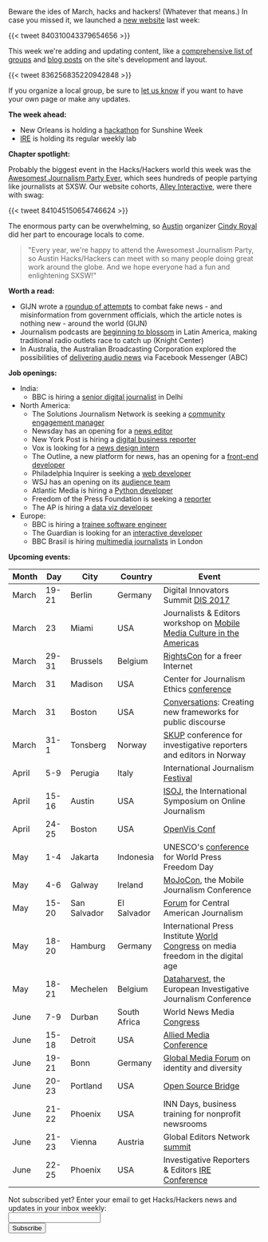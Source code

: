 Beware the ides of March, hacks and hackers! (Whatever that means.) In case you missed it, we launched a [new website](hackshackers.com) last week:

{{< tweet 840310043379654656 >}}

<!---<blockquote class="twitter-tweet" data-lang="en"><p lang="en" dir="ltr">Check out the new <a href="https://twitter.com/hashtag/HacksHackers?src=hash">#HacksHackers</a> website! <a href="https://t.co/3qOKg0SM9h">https://t.co/3qOKg0SM9h</a> <a href="https://t.co/KOwi9K7sTh">pic.twitter.com/KOwi9K7sTh</a></p>&mdash; Hacks/Hackers (@HacksHackers) <a href="https://twitter.com/HacksHackers/status/840310043379654656">March 10, 2017</a></blockquote>--->
<!---#<script async src="//platform.twitter.com/widgets.js" charset="utf-8"></script>--->

This week we're adding and updating content, like a [comprehensive list of groups](https://hackshackers.com/groups/) and [blog posts](http://hackshackers.com/blog/) on the site's development and layout.

{{< tweet 836256835220942848 >}}

<!---<blockquote class="twitter-tweet" data-lang="en"><p lang="en" dir="ltr">Need ideas for events? Check out our guide to <a href="https://twitter.com/hashtag/HacksHackers?src=hash">#HacksHackers</a> <a href="https://twitter.com/hashtag/meetups?src=hash">#meetups</a>: <a href="https://t.co/g01U5JMfhO">https://t.co/g01U5JMfhO</a></p>&mdash; Hacks/Hackers (@HacksHackers) <a href="https://twitter.com/HacksHackers/status/836256835220942848">February 27, 2017</a></blockquote>--->
<!---<script async src="//platform.twitter.com/widgets.js" charset="utf-8"></script>--->

If you organize a local group, be sure to [let us know](https://docs.google.com/forms/d/e/1FAIpQLSdX5tuL_OKd39gntdUAMOSLxsmHDH5qfXtUS7hq83CDHONIPg/viewform) if you want to have your own page or make any updates.

**The week ahead:**

* New Orleans is holding a [hackathon](https://www.meetup.com/Hacks-Hackers-New-Orleans/events/238418707/) for Sunshine Week
* [IRE](https://www.meetup.com/hackshackersIRE/) is holding its regular weekly lab

**Chapter spotlight:**

Probably the biggest event in the Hacks/Hackers world this week was the [Awesomest Journalism Party Ever](https://theawesomest.journalismparty.com/ever/vii/), which sees hundreds of people partying like journalists at SXSW. Our website cohorts, [Alley Interactive](alleyinteractive.com), were there with swag:

{{< tweet 841045150654746624 >}}

<!---<blockquote class="twitter-tweet" data-lang="en"><p lang="en" dir="ltr">The Awesomest Journalism Party. Ever. is starting now! Come say hi and grab some swag. <a href="https://t.co/X4KFWElXgA">pic.twitter.com/X4KFWElXgA</a></p>&mdash; Alley Interactive (@alleydigital) <a href="https://twitter.com/alleydigital/status/841045150654746624">March 12, 2017</a></blockquote>--->
<!---<script async src="//platform.twitter.com/widgets.js" charset="utf-8"></script>--->

The enormous party can be overwhelming, so [Austin](https://www.meetup.com/Hacks-Hackers-Austin/) organizer [Cindy Royal](https://twitter.com/CindyRoyal) did her part to encourage locals to come.

>"Every year, we're happy to attend the Awesomest Journalism Party, so Austin Hacks/Hackers can meet with so many people doing great work around the globe. And we hope everyone had a fun and enlightening SXSW!"

**Worth a read:**

* GIJN wrote a [roundup of attempts](http://gijn.org/2017/03/07/fake-sources-and-narratives-journalism-fights-back/) to combat fake news - and misinformation from government officials, which the article notes is nothing new - around the world (GIJN)
* Journalism podcasts are [beginning to blossom](https://knightcenter.utexas.edu/blog/00-18106-traditional-radio-faces-new-competition-latin-america-podcasts-digital-native-media-ar) in Latin America, making traditional radio outlets race to catch up (Knight Center)
* In Australia, the Australian Broadcasting Corporation explored the possibilities of [delivering audio news](http://abcnewsgathering.tumblr.com/post/158373011766/delivering-audio-via-facebook-messenger-what-we) via Facebook Messenger (ABC)

**Job openings:**

* India:
  * BBC is hiring a [senior digital journalist](http://careerssearch.bbc.co.uk/jobs/job/Senior-Digital-Journalist-World-Online/20130) in Delhi
* North America:
  * The Solutions Journalism Network is seeking a [community engagement manager](https://hackpack.press/feed/snap/2586)
  * Newsday has an opening for a [news editor](http://www.newsday.com/services/newsday-com-job-openings-1.1532621)
  * New York Post is hiring a [digital business reporter](http://talkingbiznews.com/biz-news-help-wanted/new-york-post-seeks-digital-business-reporter/)
  * Vox is looking for a [news design intern](https://storytelling.voxmedia.com/2017/3/10/14871408/hiring-intern-summer)
  * The Outline, a new platform for news, has an opening for a [front-end developer](https://boards.greenhouse.io/theoutline/jobs/633484#.WMq1QhIrJsO)
  * Philadelphia Inquirer is seeking a [web developer](http://technical.ly/job/web-developer-node-js/)
  * WSJ has an opening on its [audience team](https://medium.com/@WSJ/our-audience-team-is-growing-4f721a19d554)
  * Atlantic Media is hiring a [Python developer](http://atlanticmedia.applytojob.com/apply/i42pWh/Python-Web-Developer)
  * Freedom of the Press Foundation is seeking a [reporter](http://ijnet.org/en/opportunities/freedom-press-foundation-seeks-reporterresearcher-us)
  * The AP is hiring a [data viz developer](http://chp.tbe.taleo.net/chp04/ats/careers/requisition.jsp?org=AP&cws=1&rid=5135)
* Europe:
  * BBC is hiring a [trainee software engineer](http://careerssearch.bbc.co.uk/jobs/job/Trainee-Software-Engineer-BBC-Digital-News-12-Month-Placement/20468)
  * The Guardian is looking for an [interactive developer](https://gnm.taleo.net/careersection/ex/jobdetail.ftl?job=KIN00010K&tz=GMT+00:00&lang=en)
  * BBC Brasil is hiring [multimedia journalists](http://ijnet.org/en/opportunities/bbc-seeks-multimedia-journalists-brazil) in London

**Upcoming events:**

| Month | Day | City | Country | Event |
| ----- | --- | ---- | ------- | ----- |
March | 19-21 | Berlin | Germany | Digital Innovators Summit [DIS 2017](http://www.innovators-summit.com/dis-home/)
March | 23 | Miami | USA | Journalists & Editors workshop on [Mobile Media Culture in the Americas](https://mmca17.splashthat.com/)
March | 29-31 | Brussels | Belgium | [RightsCon](https://www.rightscon.org/) for a freer Internet
March | 31 | Madison | USA | Center for Journalism Ethics [conference](https://ethics.journalism.wisc.edu/conference/2017-conference/)
March | 31 | Boston | USA | [Conversations](http://bit.ly/2lZyLYx): Creating new frameworks for public discourse
March | 31-1 | Tonsberg | Norway | [SKUP](https://skup2017aschedorg.sched.com/) conference for investigative reporters and editors in Norway
April | 5-9 | Perugia | Italy | International Journalism [Festival](http://www.journalismfestival.com/)
April | 15-16 | Austin | USA | [ISOJ](https://online.journalism.utexas.edu/), the International Symposium on Online Journalism
April | 24-25 | Boston | USA | [OpenVis Conf](https://openvisconf.com/)
May | 1-4 | Jakarta | Indonesia | UNESCO's [conference](http://en.unesco.org/wpfd) for World Press Freedom Day
May | 4-6 | Galway | Ireland | [MoJoCon](https://mojocon.rte.ie/), the Mobile Journalism Conference
May | 15-20 | San Salvador | El Salvador | [Forum](http://forocap.elfaro.net/es/2016) for Central American Journalism
May | 18-20 | Hamburg | Germany | International Press Institute [World Congress](https://ipiwoco2017.sched.com/list/descriptions/) on media freedom in the digital age
May | 18-21 | Mechelen | Belgium | [Dataharvest](http://journalismfund.eu/event/eijc-dataharvest-2017-mechelen), the European Investigative Journalism Conference
June | 7-9 | Durban | South Africa | World News Media [Congress](https://events.wan-ifra.org/events/world-news-media-congress-2017)
June | 15-18 | Detroit | USA | [Allied Media Conference](https://www.alliedmedia.org/amc)
June | 19-21 | Bonn | Germany | [Global Media Forum](http://www.dw.com/en/global-media-forum/global-media-forum/s-101219) on identity and diversity
June | 20-23 | Portland | USA | [Open Source Bridge](http://opensourcebridge.org/)
June | 21-22 | Phoenix | USA | INN Days, business training for nonprofit newsrooms
June | 21-23 | Vienna | Austria | Global Editors Network [summit](https://events.bizzabo.com/201051/page/1009031/gen-summit-2017)
June | 22-25 | Phoenix | USA | Investigative Reporters & Editors [IRE Conference](http://www.ire.org/conferences/ire2017/)

<div id="mc_embed_signup"><form id="mc-embedded-subscribe-form" class="validate" action="//hackshackers.us1.list-manage.com/subscribe/post?u=c56f2e53d5ed6ef87f8aaa75c&amp;id=fb2bc6f10b" method="post" name="mc-embedded-subscribe-form" novalidate="" target="_blank">
<div id="mc_embed_signup_scroll">
<div class="mc-field-group"><label for="mce-EMAIL">Not subscribed yet? Enter your email to get Hacks/Hackers news and updates in your inbox weekly:  </label></div>
<div class="mc-field-group"><input id="mce-EMAIL" class="required email" name="EMAIL" type="email" value="" /></div>
<!-- real people should not fill this in and expect good things - do not remove this or risk form bot signups-->
<div style="position: absolute; left: -5000px;"><input tabindex="-1" name="b_c56f2e53d5ed6ef87f8aaa75c_fb2bc6f10b" type="text" value="" /></div>
<div class="clear"><input id="mc-embedded-subscribe" class="button" name="subscribe" type="submit" value="Subscribe" /></div>
</div>
</form></div>
<!--End mc_embed_signup-->

<meta name="twitter:card" content="summary">
<meta name="twitter:image:src" content="http://hackshackers.com/wp-content/uploads/2010/10/stacked.gif">

